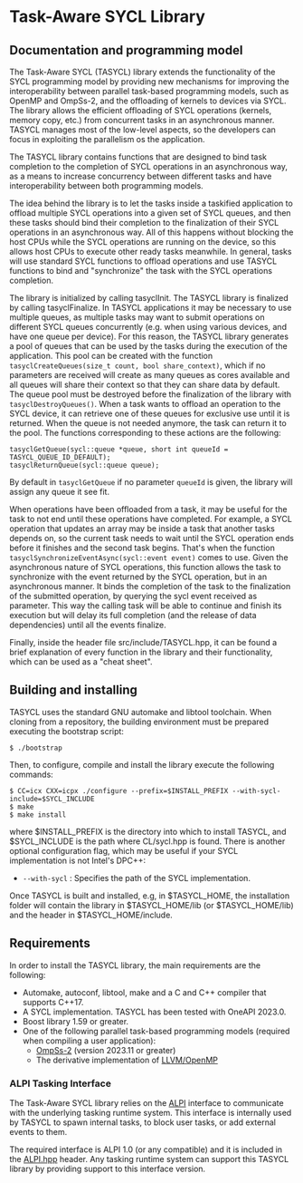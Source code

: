 # Task-Aware SYCL Library

## Documentation and programming model
The Task-Aware SYCL (TASYCL) library extends the functionality of the SYCL programming model by providing new mechanisms for improving the interoperability between parallel task-based programming models, such as OpenMP and OmpSs-2, and the offloading of kernels to devices via SYCL. The library allows the efficient offloading of SYCL operations (kernels, memory copy, etc.) from concurrent tasks in an asynchronous manner. TASYCL manages most of the low-level aspects, so the developers can focus in exploiting the parallelism os the application.

The TASYCL library contains functions that are designed to bind task completion to the completion of SYCL operations in an asynchronous way, as a means to increase concurrency between different tasks and have interoperability between both programming models.

The idea behind the library is to let the tasks inside a taskified application to offload multiple SYCL operations into a given set of SYCL queues, and then these tasks should bind their completion to the finalization of their SYCL operations in an asynchronous way. All of this happens without blocking the host CPUs while the SYCL operations are running on the device, so this allows host CPUs to execute other ready tasks meanwhile. In general, tasks will use standard SYCL functions to offload operations and use TASYCL functions to bind and "synchronize" the task with the SYCL operations completion.

The library is initialized by calling tasyclInit. The TASYCL library is finalized by calling tasyclFinalize. In TASYCL applications it may be necessary to use multiple queues, as multiple tasks may want to submit operations on different SYCL queues concurrently (e.g. when using various devices, and have one queue per device). For this reason, the TASYCL library generates a pool of queues that can be used by the tasks during the execution of the application. This pool can be created with the function ```tasyclCreateQueues(size_t count, bool share_context)```, which if no parameters are received will create as many queues as cores available and all queues will share their context so that they can share data by default. The queue pool must be destroyed before the finalization of the library with ```tasyclDestroyQueues()```.
When a task wants to offload an operation to the SYCL device, it can retrieve one of these queues for exclusive use until it is returned. When the queue is not needed anymore, the task can return it to the pool. The functions corresponding to these actions are the following:

```
tasyclGetQueue(sycl::queue *queue, short int queueId = TASYCL_QUEUE_ID_DEFAULT);
tasyclReturnQueue(sycl::queue queue);
```

By default in ```tasyclGetQueue``` if no parameter ```queueId``` is given, the library will assign any queue it see fit.

When operations have been offloaded from a task, it may be useful for the task to not end until these operations have completed. For example, a SYCL operation that updates an array may be inside a task that another tasks depends on, so the current task needs to wait until the SYCL operation ends before it finishes and the second task begins. That's when the function ```tasyclSynchronizeEventAsync(sycl::event event)``` comes to use. Given the asynchronous nature of SYCL operations, this function allows the task to synchronize with the event returned by the SYCL operation, but in an asynchronous manner. It binds the completion of the task to the finalization of the submitted operation, by querying the sycl event received as parameter. This way the calling task will be able to continue and finish its execution but will delay its full completion (and the release of data dependencies) until all the events finalize.

Finally, inside the header file src/include/TASYCL.hpp, it can be found a brief explanation of every function in the library and their functionality, which can be used as a "cheat sheet". 

## Building and installing
TASYCL uses the standard GNU automake and libtool toolchain. When cloning from a repository, the building environment must be prepared executing the bootstrap script:

```
$ ./bootstrap
```

Then, to configure, compile and install the library execute the following commands:

```
$ CC=icx CXX=icpx ./configure --prefix=$INSTALL_PREFIX --with-sycl-include=$SYCL_INCLUDE
$ make
$ make install
```

where $INSTALL_PREFIX is the directory into which to install TASYCL, and $SYCL_INCLUDE is the path where CL/sycl.hpp is found. There is  another optional configuration flag, which may be useful if your SYCL implementation is not Intel's DPC++:

- `--with-sycl` : Specifies the path of the SYCL implementation.

Once TASYCL is built and installed, e.g, in $TASYCL_HOME, the installation folder will contain the library in $TASYCL_HOME/lib (or $TASYCL_HOME/lib) and the header in $TASYCL_HOME/include.

## Requirements
In order to install the TASYCL library, the main requirements are the following:

- Automake, autoconf, libtool, make and a C and C++ compiler that supports C++17.
- A SYCL implementation. TASYCL has been tested with OneAPI 2023.0.
- Boost library 1.59 or greater.
- One of the following parallel task-based programming models (required when compiling a user application):
	- [OmpSs-2](https://github.com/bsc-pm/ompss-2-releases) (version 2023.11 or greater)
	- The derivative implementation of [LLVM/OpenMP](https://github.com/bsc-pm/llvm)

### ALPI Tasking Interface

The Task-Aware SYCL library relies on the [ALPI](https://gitlab.bsc.es/alpi/alpi) interface to communicate with
the underlying tasking runtime system. This interface is internally used by TASYCL to spawn internal tasks, to
block user tasks, or add external events to them.

The required interface is ALPI 1.0 (or any compatible) and it is included in the [ALPI.hpp](src/common/ALPI.hpp)
header. Any tasking runtime system can support this TASYCL library by providing support to this interface version.
